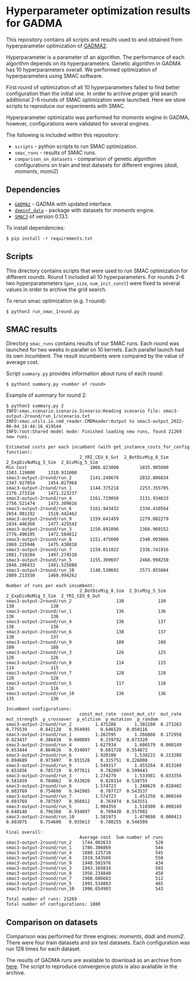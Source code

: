 # Hyperparameter optimization results for GADMA

This repository contains all scripts and results used to and obtained from hyperparameter optimization of [GADMA2](https://github.com/ctlab/GADMA).

Hyperparameter is a parameter of an algorithm. The performance of each algorithm depends on its hyperparameters. Genetic algorithm in GADMA has 10 hyperparameters overall. We performed optimization of hyperparameters using SMAC software.

First round of optimization of all 10 hyperparameters failed to find better configuration than the initial one. In order to archive proper grid search additional 2-6 rounds of SMAC optimization were launched. Here we store scripts to reproduce our experiments with SMAC.

Hyperparameter optimizatio was performed for *moments* engine in GADMA, however, configurations were validated for several engines.

The following is included within this repository:
- `scripts` - python scripts to run SMAC optimization.
- `smac_runs` - results of SMAC runs.
- `comparison_on_datasets` - comparison of genetic algorithm configurations on train and test datasets for different engines (*dadi*, *moments*, *momi2*)

## Dependencies

- [`GADMA2`](https://github.com/ctlab/GADMA) - GADMA with updated interface.
- [`deminf_data`](https://github.com/noscode/demographic_inference_data) - package with datasets for *moments* engine.
- [`SMAC3`](https://github.com/automl/SMAC3) of version 0.13.1.

To install dependencies:

```
$ pip install -r requirements.txt
```

## Scripts

This directory contains scripts that were used to run SMAC optimization for different rounds. Round 1 included all 10 hyperparameters. For rounds 2-6 two hyperparatemeters (`gen_size`, `num_init_const`) were fixed to several values in order to archive the grid search.

To rerun smac optimization (e.g. 1 round):

```
$ python3 run_smac_1round.py
```

## SMAC results

Directory `smac_runs` contains results of our SMAC runs. Each round was launched for two weeks in parallel on 10 kernels. Each parallel launch had its own incumbent. The result incumbents were compared by the value of average cost.

Script `summary.py` provides information about runs of each round:

```
$ python3 summary.py <number of round>
```

Example of summary for round 2:
```
$ python3 summary.py 2
INFO:smac.scenario.scenario.Scenario:Reading scenario file: smac3-output-2round/run_1/scenario.txt
INFO:smac.utils.io.cmd_reader.CMDReader:Output to smac3-output_2022-06-04_14:44:16_419544
INFO:root:Shared model mode: Finished loading new runs, found 21269 new runs.

Estimated costs per each incumbent (with get_instance_costs_for_config function):
                            2_YRI_CEU_6_Gut  2_BotDivMig_8_Sim  2_ExpDivNoMig_5_Sim  2_DivMig_5_Sim
Min Cost                        1066.823000        1035.905000          1503.119000     1310.931000
smac3-output-2round/run_2       1141.248676        2032.806834          2347.927054     1454.027968
smac3-output-2round/run_1       1144.375218        2253.355705          2276.273316     1471.223237
smac3-output-2round/run_4       1161.729050        2131.934633          2756.521474     1473.309016
smac3-output-2round/run_6       1161.943432        2334.410564          2654.981192     1518.442462
smac3-output-2round/run_9       1159.641459        2279.082279          2834.446360     1477.425542
smac3-output-2round/run_3       1150.891096        2368.960152          2776.490105     1472.584012
smac3-output-2round/run_8       1151.475600        2340.093866          2869.215946     1475.430818
smac3-output-2round/run_7       1159.011022        2336.741916          2881.719284     1497.274510
smac3-output-2round/run_5       1155.309697        2468.998250          2846.190433     1491.525088
smac3-output-2round/run_10      1148.530692        2573.855804          2809.213550     1460.994262

Number of runs per each incumbent:
                            2_BotDivMig_8_Sim  2_DivMig_5_Sim  2_ExpDivNoMig_5_Sim  2_YRI_CEU_6_Gut
smac3-output-2round/run_2                 130             130                  130              130
smac3-output-2round/run_1                 136             136                  136              136
smac3-output-2round/run_4                 136             137                  136              136
smac3-output-2round/run_6                 138             137                  138              137
smac3-output-2round/run_9                 109             108                  109              108
smac3-output-2round/run_3                 126             125                  126              126
smac3-output-2round/run_8                 114             115                  114              115
smac3-output-2round/run_7                 128             128                  128              128
smac3-output-2round/run_5                 117             116                  116              116
smac3-output-2round/run_10                136             136                  135              136

Incumbent configurations:
                            const_mut_rate  const_mut_str  mut_rate  mut_strength  p_crossover  p_elitism  p_mutation  p_random
smac3-output-2round/run_2         1.475288       1.302280  0.273263      0.775539     0.842128   0.954995    0.646529  0.050116
smac3-output-2round/run_1         1.262595       1.266866  0.172958      0.823437     0.386438   0.600085    0.159792  0.073320
smac3-output-2round/run_4         1.627934       1.606579  0.000149      0.653444     0.864626   0.934097    0.601728  0.554872
smac3-output-2round/run_6         1.920108       1.538222  0.223288      0.894689     0.973497   0.931526    0.315751  0.226808
smac3-output-2round/run_9         1.549317       1.455264  0.013160      0.651856     0.785719   0.977611    0.782097  0.599443
smac3-output-2round/run_3         1.274279       1.533981  0.033356      0.581459     0.704062   0.933020    0.828314  0.538755
smac3-output-2round/run_8         1.574723       1.348629  0.028402      0.603769     0.754690   0.942985    0.707727  0.543537
smac3-output-2round/run_7         1.574723       1.451258  0.000149      0.603769     0.787597   0.956812    0.763974  0.543551
smac3-output-2round/run_5         1.904359       1.510300  0.000149      0.648148     0.796360   0.934097    0.709438  0.557902
smac3-output-2round/run_10        1.581973       1.479898  0.000413      0.603075     0.754608   0.935613    0.780255  0.546509

Final overall:
                            Average cost  Sum number of runs
smac3-output-2round/run_2    1744.002633                 520
smac3-output-2round/run_1    1786.306869                 544
smac3-output-2round/run_4    1880.125718                 545
smac3-output-2round/run_6    1919.543509                 550
smac3-output-2round/run_9    1940.501976                 434
smac3-output-2round/run_3    1943.165034                 503
smac3-output-2round/run_8    1956.234840                 458
smac3-output-2round/run_7    1968.686683                 512
smac3-output-2round/run_5    1991.534883                 465
smac3-output-2round/run_10   1996.654903                 543

Total number of runs: 21269
Total number of configurations: 1080
```

## Comparison on datasets

Comparison was performed for three engines: *moments*, *dadi* and *momi2*. There were four train datasets and six test datasets. Each configuration was run 128 times for each dataset.

The results of GADMA runs are available to download as an archive from [here](https://ctlab.itmo.ru/files/papers_files/GADMA2/comparison_on_datasets.zip). The script to reproduce convergence plots is also available in the archive.

